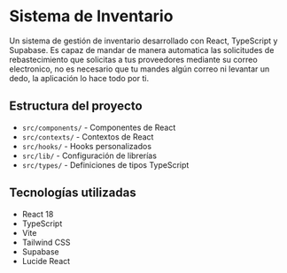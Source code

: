 # Sistema de Inventario

Un sistema de gestión de inventario desarrollado con React, TypeScript y Supabase.
Es capaz de mandar de manera automatica las solicitudes de rebastecimiento que solicitas a tus proveedores mediante su correo electronico, no es necesario que tu mandes algún correo ni levantar un dedo, la aplicación lo hace todo por ti.

## Estructura del proyecto

- `src/components/` - Componentes de React
- `src/contexts/` - Contextos de React
- `src/hooks/` - Hooks personalizados
- `src/lib/` - Configuración de librerías
- `src/types/` - Definiciones de tipos TypeScript

## Tecnologías utilizadas

- React 18
- TypeScript
- Vite
- Tailwind CSS
- Supabase
- Lucide React 
